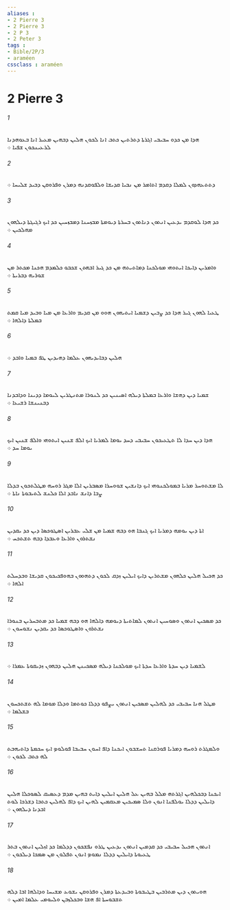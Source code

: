 ```yaml
---
aliases : 
- 2 Pierre 3
- 2 Pierre 3
- 2 P 3
- 2 Peter 3
tags : 
- Bible/2P/3
- araméen
cssclass : araméen
---
```


# 2 Pierre 3

###### 1
ܗܕܐ ܡܢ ܟܕܘ ܚܒܝܒܝ ܐܓܪܬܐ ܕܬܪܬܝܢ ܟܬܒ ܐܢܐ ܠܟܘܢ ܗܠܝܢ ܕܒܗܝܢ ܡܥܝܪ ܐܢܐ ܒܥܘܗܕܢܐ ܠܪܥܝܢܟܘܢ ܫܦܝܐ ܀
###### 2
ܕܬܬܥܗܕܘܢ ܠܡܠܐ ܕܩܕܡ ܐܬܐܡܪ ܡܢ ܢܒܝܐ ܩܕܝܫܐ ܘܠܦܘܩܕܢܗ ܕܡܪܢ ܘܦܪܘܩܢ ܕܒܝܕ ܫܠܝܚܐ ܀
###### 3
ܟܕ ܗܕܐ ܠܘܩܕܡ ܝܕܥܝܢ ܐܢܬܘܢ ܕܢܐܬܘܢ ܒܚܪܬܐ ܕܝܘܡܬܐ ܡܒܙܚܢܐ ܕܡܒܙܚܝܢ ܟܕ ܐܝܟ ܪܓܝܓܬܐ ܕܝܠܗܘܢ ܡܗܠܟܝܢ ܀
###### 4
ܘܐܡܪܝܢ ܕܐܝܟܐ ܐܝܬܘܗܝ ܡܘܠܟܢܐ ܕܡܐܬܝܬܗ ܡܢ ܟܕ ܓܝܪ ܐܒܗܬܢ ܫܟܒܘ ܟܠܡܕܡ ܗܟܢܐ ܡܟܬܪ ܡܢ ܫܘܪܝܗ ܕܒܪܝܬܐ ܀
###### 5
ܛܥܝܐ ܠܗܘܢ ܓܝܪ ܗܕܐ ܟܕ ܨܒܝܢ ܕܫܡܝܐ ܐܝܬܝܗܘܢ ܗܘܘ ܡܢ ܩܕܝܡ ܘܐܪܥܐ ܡܢ ܡܝܐ ܘܒܝܕ ܡܝܐ ܩܡܬ ܒܡܠܬܐ ܕܐܠܗܐ ܀
###### 6
ܗܠܝܢ ܕܒܐܝܕܝܗܘܢ ܥܠܡܐ ܕܗܝܕܝܢ ܛܦ ܒܡܝܐ ܘܐܒܕ ܀
###### 7
ܫܡܝܐ ܕܝܢ ܕܗܫܐ ܘܐܪܥܐ ܒܡܠܬܐ ܕܝܠܗ ܐܤܝܢܝܢ ܟܕ ܠܢܘܪܐ ܡܬܢܛܪܝܢ ܠܝܘܡܐ ܕܕܝܢܐ ܘܕܐܒܕܢܐ ܕܒܢܝܢܫܐ ܪܫܝܥܐ ܀
###### 8
ܗܕܐ ܕܝܢ ܚܕܐ ܠܐ ܬܛܥܝܟܘܢ ܚܒܝܒܝ ܕܚܕ ܝܘܡܐ ܠܡܪܝܐ ܐܝܟ ܐܠܦ ܫܢܝܢ ܐܝܬܘܗܝ ܘܐܠܦ ܫܢܝܢ ܐܝܟ ܝܘܡܐ ܚܕ ܀
###### 9
ܠܐ ܡܫܬܘܚܪ ܡܪܝܐ ܒܡܘܠܟܢܘܗܝ ܐܝܟ ܕܐܢܫܝܢ ܫܘܘܚܪܐ ܡܤܒܪܝܢ ܐܠܐ ܡܓܪ ܪܘܚܗ ܡܛܠܬܟܘܢ ܒܕܠܐ ܨܒܐ ܕܐܢܫ ܢܐܒܕ ܐܠܐ ܟܠܢܫ ܠܬܝܒܘܬܐ ܢܐܬܐ ܀
###### 10
ܐܬܐ ܕܝܢ ܝܘܡܗ ܕܡܪܝܐ ܐܝܟ ܓܢܒܐ ܗܘ ܕܒܗ ܫܡܝܐ ܡܢ ܫܠܝ ܥܒܪܝܢ ܐܤܛܘܟܤܐ ܕܝܢ ܟܕ ܝܩܕܝܢ ܢܫܬܪܘܢ ܘܐܪܥܐ ܘܥܒܕܐ ܕܒܗ ܬܫܬܟܚ ܀
###### 11
ܟܕ ܗܟܝܠ ܗܠܝܢ ܟܠܗܘܢ ܡܫܬܪܝܢ ܕܐܝܟ ܐܝܠܝܢ ܙܕܩ ܠܟܘܢ ܕܬܗܘܘܢ ܒܗܘܦܟܝܟܘܢ ܩܕܝܫܐ ܘܒܕܚܠܬ ܐܠܗܐ ܀
###### 12
ܟܕ ܡܤܟܝܢ ܐܢܬܘܢ ܘܤܘܚܝܢ ܐܢܬܘܢ ܠܡܐܬܝܬܐ ܕܝܘܡܗ ܕܐܠܗܐ ܗܘ ܕܒܗ ܫܡܝܐ ܟܕ ܡܬܒܚܪܝܢ ܒܢܘܪܐ ܢܫܬܪܘܢ ܘܐܤܛܘܟܤܐ ܟܕ ܝܩܕܝܢ ܢܫܘܚܘܢ ܀
###### 13
ܠܫܡܝܐ ܕܝܢ ܚܕܬܐ ܘܐܪܥܐ ܚܕܬܐ ܐܝܟ ܡܘܠܟܢܐ ܕܝܠܗ ܡܤܟܝܢܢ ܗܠܝܢ ܕܒܗܘܢ ܙܕܝܩܘܬܐ ܥܡܪܐ ܀
###### 14
ܡܛܠ ܗܢܐ ܚܒܝܒܝ ܟܕ ܠܗܠܝܢ ܡܤܟܝܢ ܐܢܬܘܢ ܝܨܦܘ ܕܕܠܐ ܟܘܬܡܐ ܘܕܠܐ ܡܘܡܐ ܠܗ ܬܫܬܟܚܘܢ ܒܫܠܡܐ ܀
###### 15
ܘܠܡܓܪܬ ܪܘܚܗ ܕܡܪܝܐ ܦܘܪܩܢܐ ܬܚܫܒܘܢ ܐܝܟܢܐ ܕܐܦ ܐܚܘܢ ܚܒܝܒܐ ܦܘܠܘܤ ܐܝܟ ܚܟܡܬܐ ܕܐܬܝܗܒܬ ܠܗ ܟܬܒ ܠܟܘܢ ܀
###### 16
ܐܝܟܢܐ ܕܒܟܠܗܝܢ ܐܓܪܬܗ ܡܠܠ ܒܗܝܢ ܥܠ ܗܠܝܢ ܐܝܠܝܢ ܕܐܝܬ ܒܗܝܢ ܡܕܡ ܕܥܤܝܩ ܠܤܘܟܠܐ ܗܠܝܢ ܕܐܝܠܝܢ ܕܕܠܐ ܝܘܠܦܢܐ ܐܢܘܢ ܘܠܐ ܤܡܝܟܝܢ ܡܥܩܡܝܢ ܠܗܝܢ ܐܝܟ ܕܐܦ ܠܗܠܝܢ ܟܬܒܐ ܕܫܪܟܐ ܠܘܬ ܐܒܕܢܐ ܕܝܠܗܘܢ ܀
###### 17
ܐܢܬܘܢ ܗܟܝܠ ܚܒܝܒܝ ܟܕ ܩܕܡܝܢ ܐܢܬܘܢ ܝܕܥܝܢ ܛܪܘ ܢܦܫܟܘܢ ܕܕܠܡܐ ܟܕ ܐܙܠܝܢ ܐܢܬܘܢ ܒܬܪ ܛܥܝܘܬܐ ܕܐܝܠܝܢ ܕܕܠܐ ܢܡܘܤ ܐܢܘܢ ܬܦܠܘܢ ܡܢ ܤܡܟܐ ܕܝܠܟܘܢ ܀
###### 18
ܗܘܝܬܘܢ ܕܝܢ ܡܬܪܒܝܢ ܒܛܝܒܘܬܐ ܘܒܝܕܥܬܐ ܕܡܪܢ ܘܦܪܘܩܢ ܝܫܘܥ ܡܫܝܚܐ ܘܕܐܠܗܐ ܐܒܐ ܕܠܗ ܬܫܒܘܚܬܐ ܐܦ ܗܫܐ ܘܒܟܠܙܒܢ ܘܠܝܘܡܝ ܥܠܡܐ ܐܡܝܢ ܀
